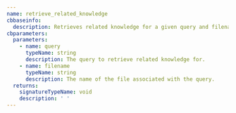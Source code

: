 ```yaml
---
name: retrieve_related_knowledge
cbbaseinfo:
  description: Retrieves related knowledge for a given query and filename.
cbparameters:
  parameters:
    - name: query
      typeName: string
      description: The query to retrieve related knowledge for.
    - name: filename
      typeName: string
      description: The name of the file associated with the query.
  returns:
    signatureTypeName: void
    description: ' '
---
```

<CBBaseInfo/> 
 <CBParameters/>